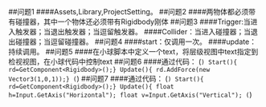 ##问题1
####Assets,Library,ProjectSetting。
##问题2
####两物体都必须带有碰撞器，其中一个物体还必须带有Rigidbody刚体
##问题3
####Trigger:当进入触发器；当退出触发器；当逗留触发器。
####Collider：当进入碰撞器；当退出碰撞器；当逗留碰撞器。
##问题4
####start：仅调用一次。
####update：持续调用。
##问题5
####在小球脚本中定义一个text，将层级视图中text指定到检视视图，在小球代码中控制text
##问题6
####通过代码：
(```)
Start(){
rd=GetComponent<Rigidbody>();}
Update(){
rd.AddForce(new Vector3(1,0,1));}
(```)
##问题7
####通过代码：
(```)
Start(){
rd=GetComponent<Rigidbody>();}
Update(){
float h=Input.GetAxis("Horizontal");
float v=Input.GetAxis("Vertical");
(```)
